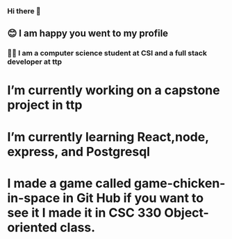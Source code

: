### Hi there 👋
## 😊  I am happy you went to my profile
### 👨‍💻 I am a computer science student at CSI and a full stack developer at ttp
# I’m currently working on a capstone project in ttp
# I’m currently learning React,node, express, and Postgresql
# I made a game called game-chicken-in-space in Git Hub if you want to see it I made it in CSC 330 Object-oriented class.
<!--
**Asbern3333/Asbern3333** is a ✨ _special_ ✨ repository because its `README.md` (this file) appears on your GitHub profile.

Here are some ideas to get you started:

- 🔭 I’m currently working on ...
- 🌱 I’m currently learning ...
- 👯 I’m looking to collaborate on ...
- 🤔 I’m looking for help with ...
- 💬 Ask me about ...
- 📫 How to reach me: ...
- 😄 Pronouns: ...
- ⚡ Fun fact: ...
-->
